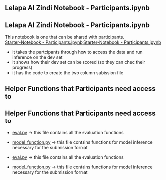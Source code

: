 
## **Lelapa AI Zindi Notebook - Participants.ipynb** 
## **Lelapa AI Zindi Notebook - Participants.ipynb** 
This notebook is one that can be shared with participants.  
[Starter-Notebook - Participants.ipynb](https://github.com/Lelapa-AI/zindi-inkuba-notebook/blob/main/Notebooks/Starter-Notebook.ipynb)
[Starter-Notebook - Participants.ipynb](https://github.com/Lelapa-AI/zindi-inkuba-notebook/blob/main/Notebooks/Starter-Notebook.ipynb)

- it takes the partcipants through how to access the data and run inference on the dev set
- it shows how their dev set can be scored (so they can chec their progress)
- it has the code to create the two column subission file

## **Helper Functions that Participants need access to**
## **Helper Functions that Participants need access to**

- [eval.py](https://github.com/Lelapa-AI/zindi-inkuba-notebook/blob/main/utils/eval.py) -> this file contains all the evaluation functions
- [model_function.py](https://github.com/Lelapa-AI/zindi-inkuba-notebook/blob/main/utils/model_function.py) -> this file contains functions for model inference necessary for the submission format

- [eval.py](https://github.com/Lelapa-AI/zindi-inkuba-notebook/blob/main/utils/eval.py) -> this file contains all the evaluation functions
- [model_function.py](https://github.com/Lelapa-AI/zindi-inkuba-notebook/blob/main/utils/model_function.py) -> this file contains functions for model inference necessary for the submission format